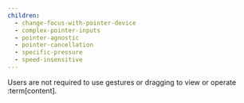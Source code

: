 ```yaml
---
children:
  - change-focus-with-pointer-device
  - complex-pointer-inputs
  - pointer-agnostic
  - pointer-cancellation
  - specific-pressure
  - speed-insensitive
---
```


Users are not required to use gestures or dragging to view or operate :term[content].
